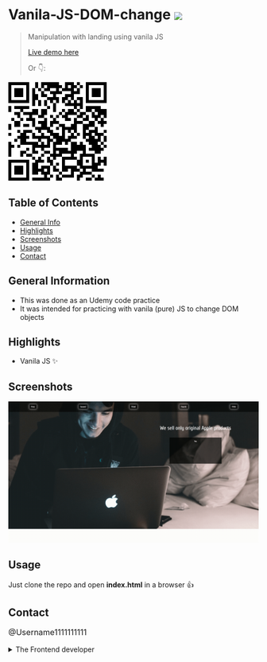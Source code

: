 # Vanila-JS-DOM-change <img src="https://img.shields.io/badge/Status-Complete-green" style="vertical-align: middle;">
> Manipulation with landing using vanila JS
> <p><a href="https://username1111111111.github.io/Vanila-JS-DOM-change/">Live demo here</a></p>
> <p>Or 👇:</p>
<a href="https://username1111111111.github.io/Vanila-JS-DOM-change/">![QR](./_resourses/dom-vanila-js.png)
</a>


## Table of Contents
* [General Info](#general-information)
* [Highlights](#highlights)
* [Screenshots](#screenshots)
* [Usage](#usage)
* [Contact](#contact)


## General Information
- This was done as an Udemy code practice
- It was intended for practicing with vanila (pure) JS to change DOM objects

## Highlights
- Vanila JS ✨

## Screenshots
![Screenshot](./_resourses/dom-vanila-js.gif)

## Usage
Just clone the repo and open **index.html** in a browser 👍

## Contact
<p style="font-size: 16px;"><a style="text-decoration: none;"href="https://github.com/Username1111111111/Username1111111111">@Username1111111111</a><details> 
  <summary>The Frontend developer </summary>
   💪
</details></p>
